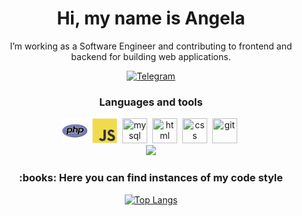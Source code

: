<div id="header" align="center">
	<h1>Hi, my name is Angela</h1>
    <p>I’m working as a Software Engineer and contributing to frontend and backend for building web applications.</p>
</div>
<div id="socials" align="center">
	<a href="https://t.me/rafaelevna_ap">
		<img src="https://img.shields.io/badge/Telegram-blue?style=for-the-badge&logo=telegram&logoColor=white" alt="Telegram"/>
	</a>
</div>

<h3 align="center">Languages and tools</h3>
<div id="tools" align="center">
<img src="https://github.com/devicons/devicon/blob/master/icons/php/php-original.svg" title="php" width="40" height="40"/>&nbsp;
<img src="https://github.com/devicons/devicon/blob/master/icons/javascript/javascript-original.svg" title="php" width="40" height="40"/>&nbsp;
<img src="https://cdn.jsdelivr.net/gh/devicons/devicon/icons/mysql/mysql-original-wordmark.svg" title="mysql" width="40" height="40"/>&nbsp;
<img src="https://cdn.jsdelivr.net/gh/devicons/devicon/icons/html5/html5-original.svg" title="html" width="40" height="40"/>&nbsp;
<img src="https://cdn.jsdelivr.net/gh/devicons/devicon/icons/css3/css3-original.svg" title="css" width="40" height="40"/>&nbsp;
<img src="https://cdn.jsdelivr.net/gh/devicons/devicon/icons/git/git-original.svg" title="git" width="40" height="40"/>&nbsp;
</div>

<div align="center">
	<img src="https://media.giphy.com/media/yW8gdZiUZPAIjrtY7F/giphy.gif" width="300"/>
</div>

<div id="footer"  align="center">
	<h3>:books: Here you can find instances of my code style</h3>

[![Top Langs](https://github-readme-stats.vercel.app/api/top-langs/?username=rafaelevna13&layout=compact&theme=vision-friendly-dark)](https://github.com/anuraghazra/github-readme-stats)
</div>